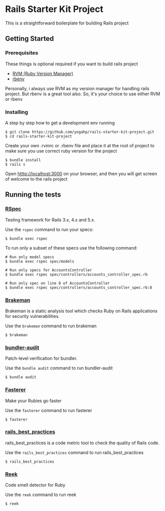 # Rails Starter Kit Project

This is a straightforward boilerplate for building Rails project

## Getting Started

### Prerequisites

These things is optional required if you want to build rails project

* [RVM (Ruby Version Manager)](http://rvm.io/)
* [rbenv](https://github.com/rbenv/rbenv)

Personally, i always use RVM as my version manager for handling rails project. But rbenv is a great tool also. So, it's your choice to use either RVM or rbenv

### Installing

A step by step how to get a development env running

```
$ git clone https://github.com/yogahp/rails-starter-kit-project.git
$ cd rails-starter-kit-project
```

Create your own .rvmrc or .rbenv file and place it at the root of project to make sure you use correct ruby version for the project

```
$ bundle install
$ rails s
```

Open [htttp://localhost:3000](http://localhost:3000) on your browser, and then you will get screen of welcome to the rails project

## Running the tests

### [RSpec](https://github.com/rspec/rspec-rails)

Testing framework for Rails 3.x, 4.x and 5.x.

Use the `rspec` command to run your specs:

```
$ bundle exec rspec
```

To run only a subset of these specs use the following command:

```
# Run only model specs
$ bundle exec rspec spec/models

# Run only specs for AccountsController
$ bundle exec rspec spec/controllers/accounts_controller_spec.rb

# Run only spec on line 8 of AccountsController
$ bundle exec rspec spec/controllers/accounts_controller_spec.rb:8
```

### [Brakeman](https://github.com/presidentbeef/brakeman)

Brakeman is a static analysis tool which checks Ruby on Rails applications for security vulnerabilities.

Use the `brakeman` command to run brakeman


```
$ brakeman
```

### [bundler-audit](https://github.com/rubysec/bundler-audit)

Patch-level verification for bundler.

Use the `bundle audit` command to run bundler-audit

```
$ bundle audit
```

### [Fasterer](https://github.com/DamirSvrtan/fasterer)

Make your Rubies go faster

Use the `fasterer` command to run fasterer

```
$ fasterer
```

### [rails_best_practices](https://github.com/flyerhzm/rails_best_practices)

rails_best_practices is a code metric tool to check the quality of Rails code.

Use the `rails_best_practices` command to run rails_best_practices

```
$ rails_best_practices
```

### [Reek](https://github.com/troessner/reek)

Code smell detector for Ruby

Use the `reek` command to run reek

```
$ reek
```
